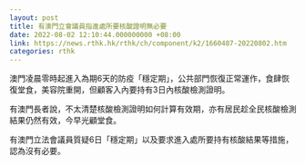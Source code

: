 ```yaml
---
layout: post
title: 有澳門立會議員指進處所要核酸證明無必要
date: 2022-08-02 12:10:44.000000000 +08:00
link: https://news.rthk.hk/rthk/ch/component/k2/1660487-20220802.htm
categories: rthk
---
```


澳門凌晨零時起進入為期6天的防疫「穩定期」，公共部門恢復正常運作，食肆恢復堂食，美容院重開，但顧客入內要持有3日內核酸檢測證明。

有澳門長者說，不太清楚核酸檢測證明如何計算有效期，亦有居民趁全民核酸檢測結果仍然有效，今早光顧堂食。

有澳門立法會議員質疑6日「穩定期」以及要求進入處所要持有核酸結果等措施，認為沒有必要。
